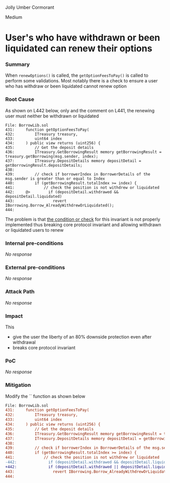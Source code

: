 Jolly Umber Cormorant

Medium

# User's who have withdrawn or been liquidated can renew their options

### Summary

When `renewOptions()` is called, the `getOptionFeesToPay()` is called to perform some validations. Most notably there is a check to ensure a user who has withdraw or been liquidated cannot renew option

### Root Cause


As shown on L442 below, only and the comment on L441, the renewing user must neither be withdrawn or liquidated

```solidity
File: BorrowLib.sol
431:     function getOptionFeesToPay(
432:         ITreasury treasury,
433:         uint64 index
434:     ) public view returns (uint256) {
435:         // Get the deposit details
436:         ITreasury.GetBorrowingResult memory getBorrowingResult = treasury.getBorrowing(msg.sender, index);
437:         ITreasury.DepositDetails memory depositDetail = getBorrowingResult.depositDetails;
438: 
439:         // check if borrowerIndex in BorrowerDetails of the msg.sender is greater than or equal to Index
440:         if (getBorrowingResult.totalIndex >= index) {
441:             // check the position is not withdrew or liquidated
442:     @>        if (depositDetail.withdrawed && depositDetail.liquidated)
443:                 revert IBorrowing.Borrow_AlreadyWithdrewOrLiquidated();
444: 

```

The problem is that [the condition or check](https://github.com/sherlock-audit/2024-11-autonomint/blob/main/Blockchain/Blockchian/contracts/lib/BorrowLib.sol#L442-L443) for this invariant is not properly implemented thus breaking core protocol invariant and allowing withdrawn or liquidated users to renew 

### Internal pre-conditions

_No response_

### External pre-conditions

_No response_

### Attack Path

_No response_

### Impact

This
- give the user the liberty of an 80% downside protection even after withdrawal
- breaks core protocol invariant

### PoC

_No response_

### Mitigation

Modify the `` function as shown below

```diff
File: BorrowLib.sol
431:     function getOptionFeesToPay(
432:         ITreasury treasury,
433:         uint64 index
434:     ) public view returns (uint256) {
435:         // Get the deposit details
436:         ITreasury.GetBorrowingResult memory getBorrowingResult = treasury.getBorrowing(msg.sender, index);
437:         ITreasury.DepositDetails memory depositDetail = getBorrowingResult.depositDetails;
438: 
439:         // check if borrowerIndex in BorrowerDetails of the msg.sender is greater than or equal to Index
440:         if (getBorrowingResult.totalIndex >= index) {
441:             // check the position is not withdrew or liquidated
-442:              if (depositDetail.withdrawed && depositDetail.liquidated)
+442:              if (depositDetail.withdrawed || depositDetail.liquidated)
443:                 revert IBorrowing.Borrow_AlreadyWithdrewOrLiquidated();
444: 
```